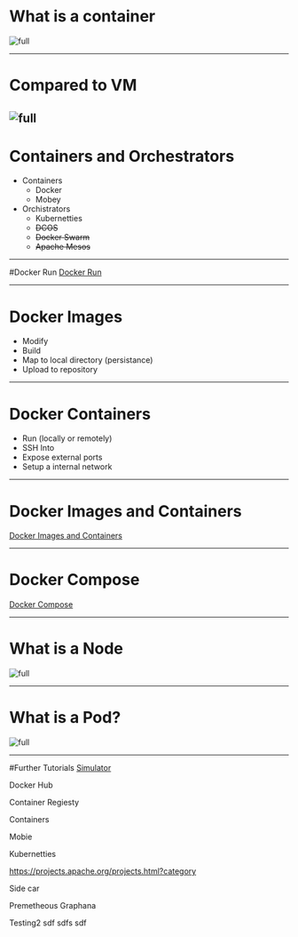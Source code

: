 # What is a container
![full](https://microshak.github.io/MicroNotes/Images/dockervsvm.png)

---
# Compared to VM
![full](https://microshak.github.io/MicroNotes/Images/dockervsvm2.png)
---

# Containers and Orchestrators
* Containers
  * Docker
  * Mobey
* Orchistrators
  * Kubernetties
  * ~~DCOS~~
  * ~~Docker Swarm~~
  * ~~Apache Mesos~~

---
#Docker Run
[Docker Run](https://microshak.github.io/MicroNotes/Notes.html?path=Containers/Docker/DockerRun) 

---
# Docker Images 

  * Modify
  * Build
  * Map to local directory (persistance)
  * Upload to repository

---
# Docker Containers
* Run (locally or remotely)
* SSH Into 
* Expose external ports
* Setup a internal network
---

# Docker Images and Containers 
[Docker Images and Containers](https://microshak.github.io/MicroNotes/Notes.html?path=Containers/Docker/ImagesAndContainers)


---

# Docker Compose

[Docker Compose](https://microshak.github.io/MicroNotes/Notes.html?path=Containers/DockerCompose/GettingStarted)

---

# What is a Node  

![full](https://upload.wikimedia.org/wikipedia/commons/6/69/IBM_PC_5150.jpg)

---

# What is a Pod?
![full](https://d33wubrfki0l68.cloudfront.net/fe03f68d8ede9815184852ca2a4fd30325e5d15a/98064/docs/tutorials/kubernetes-basics/public/images/module_03_pods.svg)

---



#Further Tutorials
[Simulator](https://kubernetes.io/docs/tutorials/kubernetes-basics/create-cluster/cluster-interactive/)





Docker Hub

Container Regiesty


Containers

Mobie


Kubernetties

https://projects.apache.org/projects.html?category

Side car

Premetheous
Graphana

Testing2
sdf sdfs sdf 